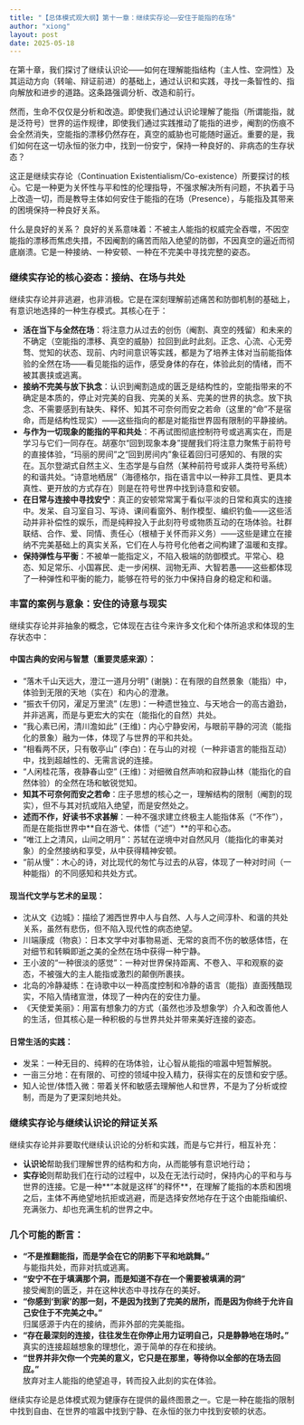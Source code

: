 ```yaml
---
title: "【总体模式观大纲】第十一章：继续实存论——安住于能指的在场"
author: "xiong"
layout: post
date: 2025-05-18
---
```


在第十章，我们探讨了继续认识论——如何在理解能指结构（主人性、空洞性）及其运动方向（转喻、辩证前进）的基础上，通过认识和实践，寻找一条智性的、指向解放和进步的道路。这条路强调分析、改造和前行。

然而，生命不仅仅是分析和改造。即使我们通过认识论理解了能指（所谓能指，就是泛符号）世界的运作规律，即使我们通过实践推动了能指的进步，阉割的伤痕不会全然消失，空能指的漂移仍然存在，真空的威胁也可能随时逼近。重要的是，我们如何在这一切永恒的张力中，找到一份安宁，保持一种良好的、非病态的生存状态？

这正是继续实存论（Continuation Existentialism/Co-existence）所要探讨的核心。它是一种更为关怀性与平和性的伦理指导，不强求解决所有问题，不执着于马上改造一切，而是教导主体如何安住于能指的在场（Presence），与能指及其带来的困境保持一种良好关系。

什么是良好的关系？ 良好的关系意味着：不被主人能指的权威完全吞噬，不因空能指的漂移而焦虑失措，不因阉割的痛苦而陷入绝望的防御，不因真空的逼近而彻底崩溃。它是一种接纳、一种安顿、一种在不完美中寻找完整的姿态。

### 继续实存论的核心姿态：接纳、在场与共处
继续实存论并非逃避，也非消极。它是在深刻理解前述痛苦和防御机制的基础上，有意识地选择的一种生存模式。其核心在于：
- **活在当下与全然在场**：将注意力从过去的创伤（阉割、真空的残留）和未来的不确定（空能指的漂移、真空的威胁）拉回到此时此刻。正念、心流、心无旁骛、觉知的状态、现前、内时间意识等实践，都是为了培养主体对当前能指体验的全然在场——看见能指的运作，感受身体的存在，体验此刻的情绪，而不被其裹挟或逃离。
- **接纳不完美与放下执念**：认识到阉割造成的匮乏是结构性的，空能指带来的不确定是本质的，停止对完美的自我、完美的关系、完美的世界的执念。放下执念、不需要感到有缺失、释怀、知其不可奈何而安之若命（这里的“命”不是宿命，而是结构性现实）——这些指向的都是对能指世界固有限制的平静接纳。
- **与作为一切现象的能指的平和共处**：不再试图彻底控制符号或逃离实在，而是学习与它们一同存在。胡塞尔“回到现象本身”提醒我们将注意力聚焦于前符号的直接体验，“玛丽的房间”之“回到房间内”象征着回归可感知的、有限的实在。瓦尔登湖式自然主义、生态学是与自然（某种前符号或非人类符号系统）的和谐共处。“诗意地栖居”（海德格尔，指在语言中以一种非工具性、更具本真性、更开放的方式存在）则是在符号世界中找到诗意和安顿。
- **在日常与连接中寻找安宁**：真正的安顿常常寓于看似平淡的日常和真实的连接中。发呆、自习室自习、写诗、课间看窗外、制作模型、编织钓鱼——这些活动并非补偿性的娱乐，而是纯粹投入于此刻符号或物质互动的在场体验。社群联结、合作、爱、同情、责任心（根植于关怀而非义务）——这些是建立在接纳不完美基础上的真实关系，它们在人与符号化他者之间构建了温暖和支撑。
- **保持弹性与平衡**：不被单一能指定义，不陷入极端的防御模式。平常心、稳态、知足常乐、小国寡民、走一步闲棋、润物无声、大智若愚——这些都体现了一种弹性和平衡的能力，能够在符号的张力中保持自身的稳定和和谐。

### 丰富的案例与意象：安住的诗意与现实
继续实存论并非抽象的概念，它体现在古往今来许多文化和个体所追求和体现的生存状态中：
#### **中国古典的安闲与智慧（重要灵感来源）**：
- “落木千山天远大，澄江一道月分明” (谢朓)：在有限的自然景象（能指）中，体验到无限的天地（实在）和内心的澄澈。
- “振衣千仞冈，濯足万里流” (左思)：一种遗世独立、与天地合一的高古遒劲，并非逃离，而是与更宏大的实在（能指化的自然）共处。
- “我心素已闲，清川澹如此” (王维)：内心宁静安闲，与眼前平静的河流（能指化的景象）融为一体，体现了与世界的平和共处。
- “相看两不厌，只有敬亭山” (李白)：在与山的对视（一种非语言的能指互动）中，找到超越性的、无需言说的连接。
- “人闲桂花落，夜静春山空” (王维)：对细微自然声响和寂静山林（能指化的自然体验）的全然在场和敏锐觉知。
- **知其不可奈何而安之若命**：庄子思想的核心之一，理解结构的限制（阉割的现实），但不与其对抗或陷入绝望，而是安然处之。
- **述而不作，好读书不求甚解**：一种不强求建立终极主人能指体系（“不作”），而是在能指世界中**自在游弋、体悟（“述”）**的平和心态。
- “唯江上之清风，山间之明月”：苏轼在逆境中对自然风月（能指化的审美对象）的全然接纳和享受，从中获得精神安顿。
- “前从慢”：木心的诗，对比现代的匆忙与过去的从容，体现了一种对时间（一种能指）的不同感知和共处方式。

#### **现当代文学与艺术的呈现**：
- 沈从文《边城》：描绘了湘西世界中人与自然、人与人之间淳朴、和谐的共处关系，虽然有悲伤，但不陷入现代性的病态绝望。
- 川端康成（物哀）：日本文学中对事物易逝、无常的哀而不伤的敏感体悟，在对细节和转瞬即逝之美的全然在场中获得一种宁静。
- 王小波的“一种很淡的感觉”：一种对世界保持距离、不卷入、平和观察的姿态，不被强大的主人能指或激烈的颠倒所裹挟。
- 北岛的冷静凝练：在诗歌中以一种高度控制和冷静的语言（能指）直面残酷现实，不陷入情绪宣泄，体现了一种内在的安住力量。
- 《天使爱美丽》：用富有想象力的方式（虽然也涉及想象学）介入和改善他人的生活，但其核心是一种积极的与世界共处并带来美好连接的姿态。

#### **日常生活的实践**：
- 发呆：一种无目的、纯粹的在场体验，让心智从能指的喧嚣中短暂解脱。
- 一亩三分地：在有限的、可控的领域中投入精力，获得实在的反馈和安宁感。
- 知人论世/体悟入微：带着关怀和敏感去理解他人和世界，不是为了分析或控制，而是为了更深刻地共处。

### 继续实存论与继续认识论的辩证关系
继续实存论并非要取代继续认识论的分析和实践，而是与它并行，相互补充：
- **认识论**帮助我们理解世界的结构和方向，从而能够有意识地行动；
- **实存论**则帮助我们在行动的过程中，以及在无法行动时，保持内心的平和与与世界的连接。它是一种**“本就是这样”的释怀**，在理解了能指的本质和困境之后，主体不再绝望地抗拒或逃避，而是选择安然地存在于这个由能指编织、充满张力、却也充满生机的世界之中。

### 几个可能的断言：  
- **“不是推翻能指，而是学会在它的阴影下平和地跳舞。”**  
  与能指共处，而非对抗或逃离。  
- **“安宁不在于填满那个洞，而是知道不存在一个需要被填满的洞”**  
  接受阉割的匮乏，并在这种状态中寻找存在的美好。  
- **“你感到‘到家’的那一刻，不是因为找到了完美的居所，而是因为你终于允许自己安住于不完美之中。”**  
  归属感源于内在的接纳，而非外部的完美能指。  
- **“存在最深刻的连接，往往发生在你停止用力证明自己，只是静静地在场时。”**  
  真实的连接超越想象的理想化，源于简单的存在和接纳。  
- **“世界并非欠你一个完美的意义，它只是在那里，等待你以全部的在场去回应。”**  
  放弃对主人能指的绝望追寻，转而投入此刻的实在体验。  

继续实存论是总体模式观为健康存在提供的最终图景之一。它是一种在能指的限制中找到自由、在世界的喧嚣中找到宁静、在永恒的张力中找到安顿的状态。